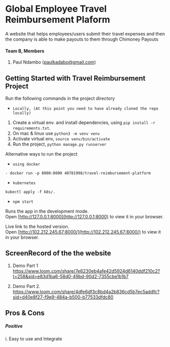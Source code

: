 # Global Employee Travel Reimbursement Plaform
A website that helps employees/users submit their travel expenses and then the company is able to make payouts to them through Chimoney Payouts


#### Team B, Members
1. Paul Ndambo (paulkadabo@gmail.com)


## Getting Started with Travel Reimbursement Project
Run the following commands in the project directory

- `Locally, (At this point you need to have already cloned the repo locally)`
1. Create a virtual env. and install dependencies, using `pip install -r requirements.txt`.
2. On mac & linux use `python3 -m venv venv`
3. Activate virtual env, `source venv/bin/activate`
4. Run the project, `python manage.py runserver`

Alternative ways to run the project
- `using docker`
```
- docker run -p 8000:8000 40781998/travel-reimbursement-platform
```

- `kubernetes`
```
kubectl apply -f k8s/.
```

- `npm start`


Runs the app in the development mode.\
Open [http://127.0.0.1:8000](http://127.0.0.1:8000) to view it in your browser.

Live link to the hosted version.\
Open [http://102.212.245.67:8000/](http://102.212.245.67:8000/) to view it in your browser.


## ScreenRecord of the the website
1. Demo Part 1
https://www.loom.com/share/7e6230eb4afe42d5924d6140ddf210c2?t=258&sid=e83d1ba6-58d0-49bd-90d2-7355cbe1b1b7

2. Demo Part 2.
https://www.loom.com/share/4dfe6df3c8bd4a2b836cd5b7ec5addfc?sid=d40e8f27-f9e9-484a-b500-b77533dfdc80

## Pros & Cons
##### Positive
i. Easy to use and Integrate
